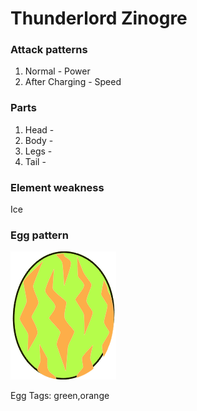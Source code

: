 # Thunderlord Zinogre

### Attack patterns
1. Normal - Power
2. After Charging - Speed 

### Parts
1. Head - 
2. Body - 
3. Legs - 
4. Tail - 

### Element weakness
Ice 

### Egg pattern
![image info](../assets/thunderlord_zinogre.png)

Egg Tags: green,orange